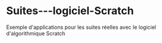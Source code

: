 # Suites---logiciel-Scratch
Exemple d'applications pour les suites réelles avec le logiciel d'algorithmique Scratch
